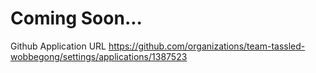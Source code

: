 # Coming Soon...

Github Application URL
https://github.com/organizations/team-tassled-wobbegong/settings/applications/1387523
